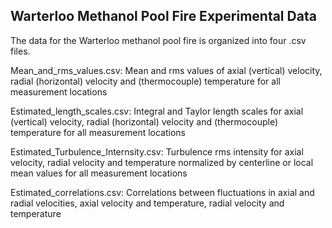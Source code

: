 ## Warterloo Methanol Pool Fire Experimental Data

The data for the Warterloo methanol pool fire is organized into four .csv files.

Mean_and_rms_values.csv: Mean and rms values of axial (vertical) velocity, radial (horizontal) velocity and (thermocouple) temperature for all measurement locations

Estimated_length_scales.csv: Integral and Taylor length scales for axial (vertical) velocity, radial (horizontal) velocity and (thermocouple) temperature for all measurement locations

Estimated_Turbulence_Internsity.csv: Turbulence rms intensity for axial velocity, radial velocity and temperature normalized by centerline or local mean values for all measurement locations

Estimated_correlations.csv: Correlations between fluctuations in axial and radial velocities, axial velocity and temperature, radial velocity and temperature


